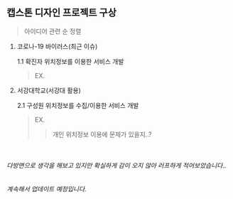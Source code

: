 캡스톤 디자인 프로젝트 구상
-------------
> 아이디어 관련 순 정렬

1. 코로나-19 바이러스(최근 이슈)

    1.1 확진자 위치정보를 이용한 서비스 개발
    > EX. 
  
2. 서강대학교(서강대 활용)

    2.1 구성원 위치정보를 수집/이용한 서비스 개발
    > EX.  
    >> 개인 위치정보 이용에 문제가 있을지..?

</br>

###### 다방면으로 생각을 해보고 있지만 확실하게 감이 오지 않아 러프하게 적어보았습니다..

###### 계속해서 업데이트 예정입니다.
